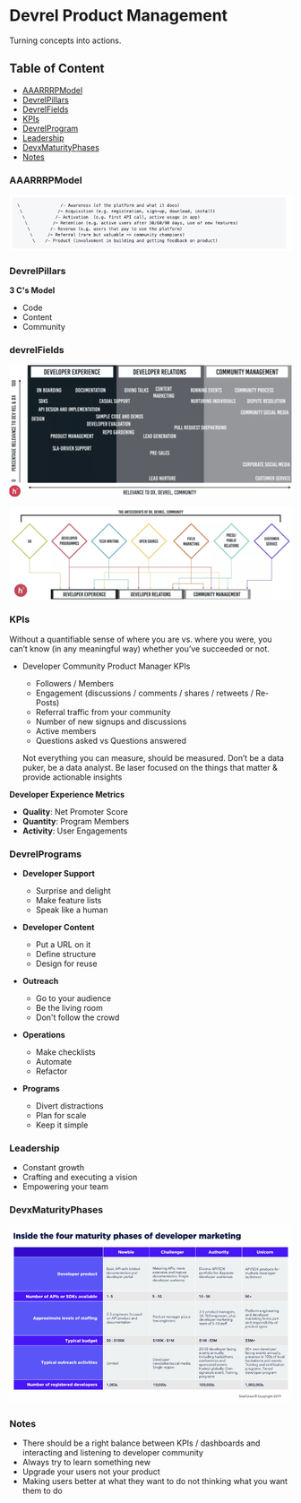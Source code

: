 # Devrel Product Management

Turning concepts into actions.

## Table of Content

* [AAARRRPModel](#aaarrrpmodel) <br>
* [DevrelPillars](#devrelPillars) <br>
* [DevrelFields](#devrelFields) <br>
* [KPIs](#kpis) <br>
* [DevrelProgram](#devrelprogram) <br>
* [Leadership](#leadership) <br>
* [DevxMaturityPhases](#devxMaturityPhases) <br>
* [Notes](#notes) <br>

### AAARRRPModel

![](/DevrelProductManagement/IntroAssets/aaarrrp.jpg)

### DevrelPillars

**3 C's Model**

* Code
* Content
* Community

### devrelFields

![](/DevrelProductManagement/IntroAssets/DevrelFields.png)

![](/DevrelProductManagement/IntroAssets/DevrelFields2.png)

### KPIs

Without a quantifiable sense of where you are vs. where you were, you can’t know (in any meaningful way) whether you’ve succeeded or not.

* Developer Community Product Manager KPIs
  * Followers / Members
  * Engagement (discussions / comments / shares / retweets / Re-Posts)
  * Referral traffic from your community
  * Number of new signups and discussions
  * Active members
  * Questions asked vs Questions answered

  Not everything you can measure, should be measured. Don’t be a data puker, be a data analyst. Be laser focused on the things that matter & provide actionable insights

 **Developer Experience Metrics**
  * **Quality**: Net Promoter Score
  * **Quantity**: Program Members
  * **Activity**: User Engagements

### DevrelPrograms

* **Developer Support**
  * Surprise and delight
  * Make feature lists
  * Speak like a human

* **Developer Content**
  * Put a URL on it
  * Define structure
  * Design for reuse

* **Outreach**
  * Go to your audience
  * Be the living room
  * Don't follow the crowd

* **Operations**
  * Make checklists
  * Automate
  * Refactor

* **Programs**
  * Divert distractions
  * Plan for scale
  * Keep it simple

### Leadership

  * Constant growth
  * Crafting and executing a vision
  * Empowering your team

### DevxMaturityPhases

![](/DevrelProductManagement/IntroAssets/MaturityPhases.jpg)

### Notes

* There should be a right balance between KPIs / dashboards and interacting and listening to developer community
* Always try to learn something new
* Upgrade your users not your product
* Making users better at what they want to do not thinking what you want them to do
